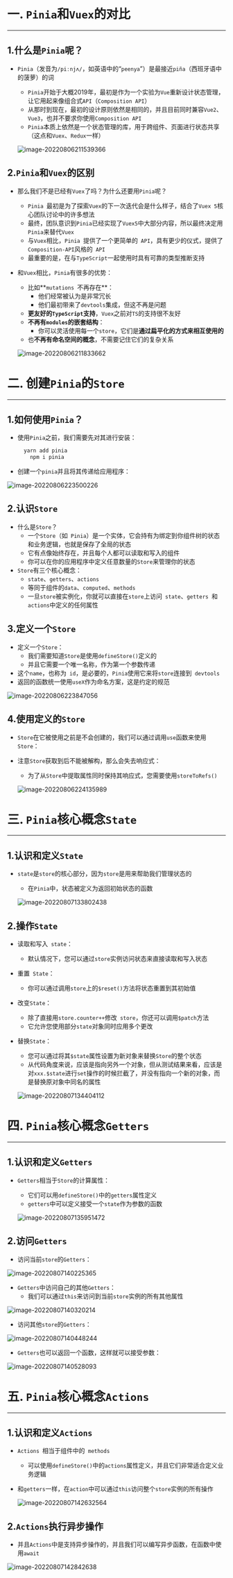 # 一. `Pinia`和`Vuex`的对比

---

## 1.什么是`Pinia`呢？

- `Pinia`（发音为`/piːnjʌ/`，如英语中的“`peenya`”）是最接近`piña`（西班牙语中的菠萝）的词

  - `Pinia`开始于大概2019年，最初是作为一个实验为`Vue`重新设计状态管理，让它用起来像组合式`API`（`Composition API`）
  - 从那时到现在，最初的设计原则依然是相同的，并且目前同时兼容`Vue2`、`Vue3`，也并不要求你使用`Composition API`
  - `Pinia`本质上依然是一个状态管理的库，用于跨组件、页面进行状态共享（这点和`Vuex`、`Redux`一样）

  ![image-20220806211539366](C:\Users\23634\AppData\Roaming\Typora\typora-user-images\image-20220806211539366.png)

## 2.`Pinia`和`Vuex`的区别

- 那么我们不是已经有`Vuex`了吗？为什么还要用`Pinia`呢？

  - `Pinia `最初是为了探索` Vuex `的下一次迭代会是什么样子，结合了` Vuex 5 `核心团队讨论中的许多想法
  - 最终，团队意识到`Pinia`已经实现了`Vuex5`中大部分内容，所以最终决定用`Pinia`来替代`Vuex`
  - 与` Vuex `相比，`Pinia `提供了一个更简单的` API`，具有更少的仪式，提供了` Composition-API `风格的` API`
  - 最重要的是，在与` TypeScript `一起使用时具有可靠的类型推断支持

- 和`Vuex`相比，`Pinia`有很多的优势：

  - 比如**`mutations `不再存在**：
    - 他们经常被认为是非常冗长
    - 他们最初带来了` devtools `集成，但这不再是问题
  - **更友好的`TypeScript`支持**，`Vuex`之前对`TS`的支持很不友好
  - **不再有`modules`的嵌套结构**：
    - 你可以灵活使用每一个`store`，它们是**通过扁平化的方式来相互使用的**
  - 也**不再有命名空间的概念**，不需要记住它们的复杂关系

  ![image-20220806211833662](C:\Users\23634\AppData\Roaming\Typora\typora-user-images\image-20220806211833662.png)





# 二. 创建`Pinia`的`Store`

---

## 1.如何使用`Pinia`？

- 使用`Pinia`之前，我们需要先对其进行安装：

  ```js
  	yarn add pinia
      npm i pinia
  ```

- 创建一个`pinia`并且将其传递给应用程序：

![image-20220806223500226](C:\Users\23634\AppData\Roaming\Typora\typora-user-images\image-20220806223500226.png)

## 2.认识`Store`

- 什么是`Store`？ 
  - 一个` Store `（如` Pinia`）是一个实体，它会持有为绑定到你组件树的状态和业务逻辑，也就是保存了全局的状态
  - 它有点像始终存在，并且每个人都可以读取和写入的组件
  - 你可以在你的应用程序中定义任意数量的`Store`来管理你的状态
- `Store`有三个核心概念：
  - `state`、`getters`、`actions`
  - 等同于组件的`data`、`computed`、`methods`
  - 一旦` store `被实例化，你就可以直接在` store `上访问` state`、`getters `和` actions `中定义的任何属性

## 3.定义一个`Store`

- 定义一个`Store`： 
  - 我们需要知道` Store `是使用` defineStore() `定义的
  - 并且它需要一个唯一名称，作为第一个参数传递
- 这个`name`，也称为` id`，是必要的，`Pinia`使用它来将` store `连接到` devtools`
- 返回的函数统一使用`useX`作为命名方案，这是约定的规范

![image-20220806223847056](C:\Users\23634\AppData\Roaming\Typora\typora-user-images\image-20220806223847056.png)

## 4.使用定义的`Store`

- `Store`在它被使用之前是不会创建的，我们可以通过调用`use`函数来使用`Store`： 

- 注意`Store`获取到后不能被解构，那么会失去响应式：

  - 为了从` Store `中提取属性同时保持其响应式，您需要使用`storeToRefs()`

  ![image-20220806224135989](C:\Users\23634\AppData\Roaming\Typora\typora-user-images\image-20220806224135989.png)





# 三. `Pinia`核心概念`State`

---

## 1.认识和定义`State`

- `state`是` store `的核心部分，因为`store`是用来帮助我们管理状态的

  - 在` Pinia `中，状态被定义为返回初始状态的函数

  ![image-20220807133802438](C:\Users\23634\AppData\Roaming\Typora\typora-user-images\image-20220807133802438.png)

## 2.操作`State`

- 读取和写入` state`： 

  - 默认情况下，您可以通过` store `实例访问状态来直接读取和写入状态

- 重置` State`：

  - 你可以通过调用` store `上的` $reset() `方法将状态重置到其初始值

- 改变`State`：

  - 除了直接用` store.counter++ `修改` store`，你还可以调用` $patch `方法
  - 它允许您使用部分`state`对象同时应用多个更改

- 替换`State`：

  - 您可以通过将其` $state `属性设置为新对象来替换` Store `的整个状态
  - 从代码角度来说，应该是指向另外一个对象，但从测试结果来看，应该是对`xxx.$state`进行`set`操作的时候拦截了，并没有指向一个新的对象，而是替换原对象中同名的属性

  ![image-20220807134404112](C:\Users\23634\AppData\Roaming\Typora\typora-user-images\image-20220807134404112.png)





# 四. `Pinia`核心概念`Getters`

---

## 1.认识和定义`Getters`

- `Getters`相当于`Store`的计算属性：

  - 它们可以用` defineStore() `中的` getters `属性定义
  - `getters`中可以定义接受一个`state`作为参数的函数

  ![image-20220807135951472](C:\Users\23634\AppData\Roaming\Typora\typora-user-images\image-20220807135951472.png)

## 2.访问`Getters`

- 访问当前`store`的`Getters`： 

![image-20220807140225365](C:\Users\23634\AppData\Roaming\Typora\typora-user-images\image-20220807140225365.png)

- `Getters`中访问自己的其他`Getters`：
  - 我们可以通过`this`来访问到当前`store`实例的所有其他属性

![image-20220807140320214](C:\Users\23634\AppData\Roaming\Typora\typora-user-images\image-20220807140320214.png)

- 访问其他`store`的`Getters`：

![image-20220807140448244](C:\Users\23634\AppData\Roaming\Typora\typora-user-images\image-20220807140448244.png)

- `Getters`也可以返回一个函数，这样就可以接受参数：

![image-20220807140528093](C:\Users\23634\AppData\Roaming\Typora\typora-user-images\image-20220807140528093.png)





# 五. `Pinia`核心概念`Actions`

---

## 1.认识和定义`Actions`

- `Actions `相当于组件中的` methods`

  - 可以使用` defineStore() `中的` actions `属性定义，并且它们非常适合定义业务逻辑

- 和`getters`一样，在`action`中可以通过`this`访问整个`store`实例的所有操作

  ![image-20220807142632564](C:\Users\23634\AppData\Roaming\Typora\typora-user-images\image-20220807142632564.png)

## 2.`Actions`执行异步操作

- 并且`Actions`中是支持异步操作的，并且我们可以编写异步函数，在函数中使用`await`

![image-20220807142842638](C:\Users\23634\AppData\Roaming\Typora\typora-user-images\image-20220807142842638.png)
